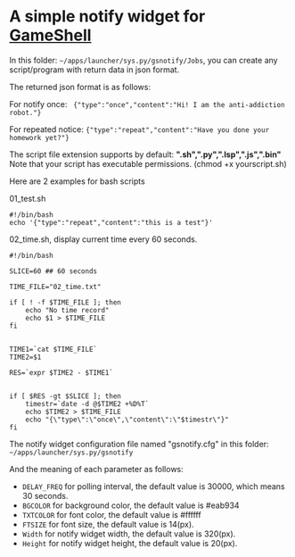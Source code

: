 # A simple notify widget for  [GameShell](https://github.com/clockworkpi)  #

In this folder:  ` ~/apps/launcher/sys.py/gsnotify/Jobs `, you can create any script/program with return data in json format.  

The returned json format is as follows:  

For notify once: ` {"type":"once","content":"Hi! I am the anti-addiction robot."}`  

For repeated notice: `{"type":"repeat","content":"Have you done your homework yet?"}`  

The script file extension supports by default: **".sh",".py",".lsp",".js",".bin"**    
Note that your script has executable permissions. (chmod +x yourscript.sh)  

Here are 2 examples for bash scripts  

01\_test.sh

```
#!/bin/bash
echo '{"type":"repeat","content":"this is a test"}'
```

02\_time.sh, display current time every 60 seconds.

```
#!/bin/bash

SLICE=60 ## 60 seconds

TIME_FILE="02_time.txt"

if [ ! -f $TIME_FILE ]; then
	echo "No time record"
	echo $1 > $TIME_FILE
fi


TIME1=`cat $TIME_FILE`
TIME2=$1

RES=`expr $TIME2 - $TIME1`


if [ $RES -gt $SLICE ]; then
	timestr=`date -d @$TIME2 +%D%T`
    echo $TIME2 > $TIME_FILE
	echo "{\"type\":\"once\",\"content\":\"$timestr\"}"
fi
```

The notify widget configuration file named "gsnotify.cfg" in this folder: ` ~/apps/launcher/sys.py/gsnotify `

And the meaning of each parameter as follows:

* `DELAY_FREQ` for polling interval, the default value is 30000, which means 30 seconds.
* `BGCOLOR` for background color, the default value is #eab934
* `TXTCOLOR` for font color, the default value is #ffffff
* `FTSIZE` for font size, the default value is 14(px).
* `Width` for notify widget width, the default value is 320(px).
* `Height` for notify widget height, the default value is 20(px).

